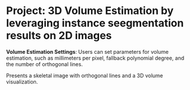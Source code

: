 # Project: 3D Volume Estimation by leveraging instance seegmentation results on 2D images

**Volume Estimation Settings**: Users can set parameters for volume estimation, such as millimeters per pixel, fallback polynomial degree, and the number of orthogonal lines.

Presents a skeletal image with orthogonal lines and a 3D volume visualization.
